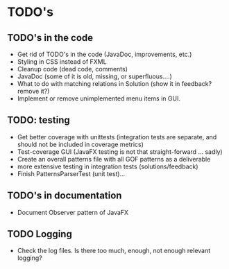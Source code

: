 # TODO's

## TODO's in the code
* Get rid of TODO's in the code (JavaDoc, improvements, etc.)
* Styling in CSS instead of FXML
* Cleanup code (dead code, comments)
* JavaDoc (some of it is old, missing, or superfluous....)
* What to do with matching relations in Solution (show it in feedback? remove it?)
* Implement or remove unimplemented menu items in GUI.

## TODO: testing
* Get better coverage with unittests (integration tests are separate, and should not be included in coverage metrics)
* Test-coverage GUI (JavaFX testing is not that straight-forward ... sadly)
* Create an overall patterns file with all GOF patterns as a deliverable
* more extensive testing in integration tests (solutions/feedback)
* Finish PatternsParserTest (unit test)...

## TODO's in documentation 
* Document Observer pattern of JavaFX

## TODO Logging
* Check the log files. Is there too much, enough, not enough relevant logging?
